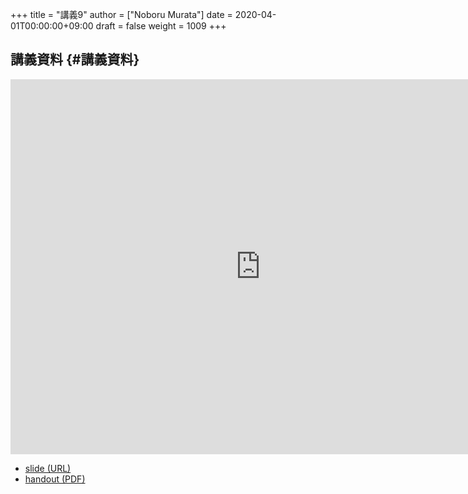 +++
title = "講義9"
author = ["Noboru Murata"]
date = 2020-04-01T00:00:00+09:00
draft = false
weight = 1009
+++

## 講義資料 {#講義資料}

<iframe src="https://noboru-murata.github.io/probability-statistics/slides/slide09.html"
	width="800" height="600" frameborder="0"
	allowfullscreen="allowfullscreen"
	allow="geolocation *; microphone *; camera *; midi *; encrypted-media *">
</iframe>

-   [slide (URL)](https://noboru-murata.github.io/probability-statistics/slides/slide09.html)
-   [handout (PDF)](https://noboru-murata.github.io/probability-statistics/pdfs/slide09.pdf)
